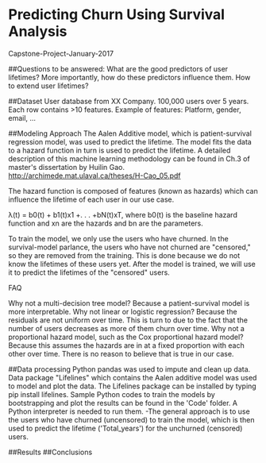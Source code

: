 # Predicting Churn Using Survival Analysis
Capstone-Project-January-2017


##Questions to be answered:
What are the good predictors of user lifetimes? More importantly, how do these predictors influence them.
How to extend user lifetimes?

##Dataset
User database from XX Company.
100,000 users over 5 years.
Each row contains >10 features. Example of features: Platform, gender, email, ...

##Modeling Approach
The Aalen Additive model, which is patient-survival regression model, was used to predict the lifetime. The model fits the data to a hazard function in turn is used to predict the lifetime. A detailed description of this machine learning methodology can be found in Ch.3 of master's dissertation by Huilin Gao.
http://archimede.mat.ulaval.ca/theses/H-Cao_05.pdf

The hazard function is composed of features (known as hazards) which can influence the lifetime of each user in our use case.

λ(t) = b0(t) + b1(t)x1 +. . . +bN(t)xT, where b0(t) is the baseline hazard function and xn are the hazards and bn are the parameters.

To train the model, we only use the users who have churned. In the survival-model parlance, the users who have not churned are "censored," so they are removed from the training. This is done because we do not know the lifetimes of these users yet. After the model is trained, we will use it to predict the lifetimes of the "censored" users.

FAQ

Why not a multi-decision tree model? Because a patient-survival model is more interpretable.
Why not linear or logistic regression? Because the residuals are not uniform over time. This is turn to due to the fact that the number of users decreases as more of them churn over time.
Why not a proportional hazard model, such as the Cox proportional hazard model? Because this assumes the hazards are in at a fixed proportion with each other over time. There is no reason to believe that is true in our case.

##Data processing
Python pandas was used to impute and clean up data.
Data package "Lifelines" which contains the Aalen additive model was used to model and plot the data. The Lifelines package can be installed by typing pip install lifelines.
Sample Python codes to train the models by bootstrapping and plot the results can be found in the 'Code' folder. A Python interpreter is needed to run them.
-The general approach is to use the users who have churned (uncensored) to train the model, which is then used to predict the lifetime ('Total_years') for the unchurned (censored) users.

##Results
##Conclusions

